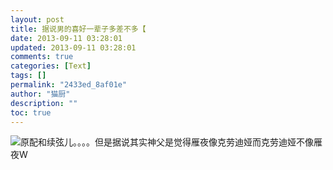 ```yaml
---
layout: post
title: 据说男的喜好一辈子多差不多【
date: 2013-09-11 03:28:01
updated: 2013-09-11 03:28:01
comments: true
categories: [Text]
tags: []
permalink: "2433ed_8af01e"
author: "猫厨"
description: ""
toc: true
---
```


<p><img src="https://imglf0.ph.126.net/GYssejgNiO759hFAZsSTKw==/2057019129901671684.jpg"   border="0"   hspace="0"   vspace="0"   smallsrc="https://imglf0.ph.126.net/bax8StuDAau71Yp6zHUPFg==/1353050213066152326.jpg"   />原配和续弦儿。。。。但是据说其实神父是觉得雁夜像克劳迪娅而克劳迪娅不像雁夜W<br /></p>